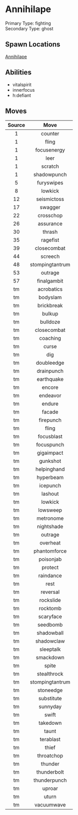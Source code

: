 # Annihilape  
Primary Type: fighting  
Secondary Type: ghost  
  
## Spawn Locations  
[Annihilape](/data/spawn_presets/annihilape.md)  
  
## Abilities  
  * vitalspirit
  * innerfocus
  * h:defiant
  
  
## Moves  
  
| Source | Move |  
|:---:|:---:|  
| 1 | counter |  
| 1 | fling |  
| 1 | focusenergy |  
| 1 | leer |  
| 1 | scratch |  
| 1 | shadowpunch |  
| 5 | furyswipes |  
| 8 | lowkick |  
| 12 | seismictoss |  
| 17 | swagger |  
| 22 | crosschop |  
| 26 | assurance |  
| 30 | thrash |  
| 35 | ragefist |  
| 39 | closecombat |  
| 44 | screech |  
| 48 | stompingtantrum |  
| 53 | outrage |  
| 57 | finalgambit |  
| tm | acrobatics |  
| tm | bodyslam |  
| tm | brickbreak |  
| tm | bulkup |  
| tm | bulldoze |  
| tm | closecombat |  
| tm | coaching |  
| tm | curse |  
| tm | dig |  
| tm | doubleedge |  
| tm | drainpunch |  
| tm | earthquake |  
| tm | encore |  
| tm | endeavor |  
| tm | endure |  
| tm | facade |  
| tm | firepunch |  
| tm | fling |  
| tm | focusblast |  
| tm | focuspunch |  
| tm | gigaimpact |  
| tm | gunkshot |  
| tm | helpinghand |  
| tm | hyperbeam |  
| tm | icepunch |  
| tm | lashout |  
| tm | lowkick |  
| tm | lowsweep |  
| tm | metronome |  
| tm | nightshade |  
| tm | outrage |  
| tm | overheat |  
| tm | phantomforce |  
| tm | poisonjab |  
| tm | protect |  
| tm | raindance |  
| tm | rest |  
| tm | reversal |  
| tm | rockslide |  
| tm | rocktomb |  
| tm | scaryface |  
| tm | seedbomb |  
| tm | shadowball |  
| tm | shadowclaw |  
| tm | sleeptalk |  
| tm | smackdown |  
| tm | spite |  
| tm | stealthrock |  
| tm | stompingtantrum |  
| tm | stoneedge |  
| tm | substitute |  
| tm | sunnyday |  
| tm | swift |  
| tm | takedown |  
| tm | taunt |  
| tm | terablast |  
| tm | thief |  
| tm | throatchop |  
| tm | thunder |  
| tm | thunderbolt |  
| tm | thunderpunch |  
| tm | uproar |  
| tm | uturn |  
| tm | vacuumwave |  
  
